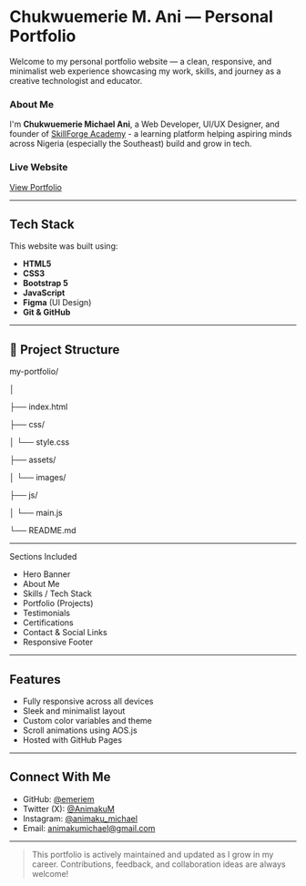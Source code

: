 # Chukwuemerie M. Ani — Personal Portfolio

Welcome to my personal portfolio website — a clean, responsive, and minimalist web experience showcasing my work, skills, and journey as a creative technologist and educator.

### About Me

I'm **Chukwuemerie Michael Ani**, a Web Developer, UI/UX Designer, and founder of [SkillForge Academy](#) - a learning platform helping aspiring minds across Nigeria (especially the Southeast) build and grow in tech.

### Live Website

[View Portfolio](https://emeriem.github.io/portfolio)

---

## Tech Stack

This website was built using:

- **HTML5**
- **CSS3**
- **Bootstrap 5**
- **JavaScript**
- **Figma** (UI Design)
- **Git & GitHub**

---

## 📁 Project Structure

my-portfolio/

│

├── index.html

├── css/

│ └── style.css

├── assets/

│ └── images/

├── js/

│ └── main.js

└── README.md

---

Sections Included

- Hero Banner
- About Me
- Skills / Tech Stack
- Portfolio (Projects)
- Testimonials
- Certifications
- Contact & Social Links
- Responsive Footer

---

## Features

- Fully responsive across all devices
- Sleek and minimalist layout
- Custom color variables and theme
- Scroll animations using AOS.js
- Hosted with GitHub Pages

---

## Connect With Me

- GitHub: [@emeriem](https://github.com/emeriem)
- Twitter (X): [@AnimakuM](https://x.com/AnimakuM)
- Instagram: [@animaku_michael](https://www.instagram.com/animaku_michael/)
- Email: animakumichael@gmail.com

---

> This portfolio is actively maintained and updated as I grow in my career. Contributions, feedback, and collaboration ideas are always welcome!

